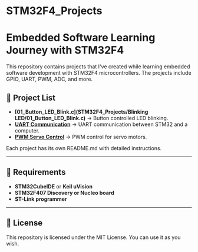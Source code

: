 # STM32F4_Projects
# Embedded Software Learning Journey with STM32F4

This repository contains projects that I've created while learning embedded software development with STM32F4 microcontrollers. The projects include GPIO, UART, PWM, ADC, and more.

## 📂 Project List
- **[01_Button_LED_Blink.c](STM32F4_Projects/Blinking LED/01_Button_LED_Blink.c)** → Button controlled LED blinking.
- **[UART Communication](-)** → UART communication between STM32 and a computer.
- **[PWM Servo Control](-)** → PWM control for servo motors.

Each project has its own README.md with detailed instructions.

---

## 🔧 Requirements
- **STM32CubeIDE** or **Keil uVision**
- **STM32F407 Discovery or Nucleo board**
- **ST-Link programmer**

---
## 📜 License
This repository is licensed under the MIT License. You can use it as you wish.

